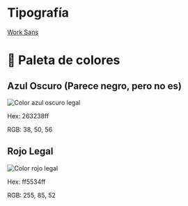 # Tipografía

[Work Sans](https://fonts.google.com/specimen/Work+Sans#standard-styles)

# 🎨 Paleta de colores


## Azul Oscuro (Parece negro, pero no es)
![Color azul oscuro legal](https://i.ibb.co/J2Wyr8z/Color-Azul-Oscuro-Legal.png)

Hex: 263238ff

RGB: 38, 50, 56



## Rojo Legal
![Color rojo legal](https://i.ibb.co/mcndDwt/Color-Rojo-Legal.png)

Hex: ff5534ff

RGB: 255, 85, 52
